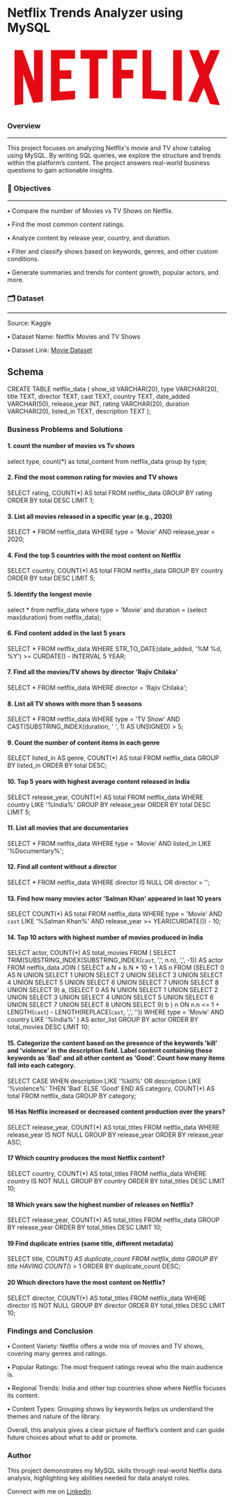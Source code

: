 # Netflix Trends Analyzer using MySQL
![image alt](https://github.com/KumarGosala24/netflix_mysql_project/blob/557b50d8206f6a114740c1e29ba5ef3e78756657/logo.png)


### Overview
<hr style="border: none; border-top: 0.5px solid #ccc;" />

This project focuses on analyzing Netflix's movie and TV show catalog using MySQL. By writing SQL queries, we explore the structure and trends within the platform’s content. The project answers real-world business questions to gain actionable insights.


### 🎯 Objectives
<hr style="border: none; border-top: 0.2px solid #ccc;" />

 **•** Compare the number of Movies vs TV Shows on Netflix.

 **•** Find the most common content ratings.

 **•** Analyze content by release year, country, and duration.

 **•** Filter and classify shows based on keywords, genres, and other custom conditions.

 **•** Generate summaries and trends for content growth, popular actors, and more.


### 🗂️ Dataset
<hr style="border: none; border-top: 0.2px solid #ccc;" />

Source: Kaggle

 **•** Dataset Name: Netflix Movies and TV Shows

 **•** Dataset Link: [Movie Dataset](https://www.kaggle.com/datasets/shivamb/netflix-shows)


## Schema

CREATE TABLE netflix_data (
  show_id VARCHAR(20),
  type VARCHAR(20),
  title TEXT,
  director TEXT,
  cast TEXT,
  country TEXT,
  date_added VARCHAR(50),
  release_year INT,
  rating VARCHAR(20),
  duration VARCHAR(20),
  listed_in TEXT,
  description TEXT
);


### Business Problems and Solutions

#### 1. count the number of movies vs Tv shows

select type, count(*) as total_content
from netflix_data 
group by type;

#### 2. Find the most common rating for movies and TV shows

SELECT rating, COUNT(*) AS total
FROM netflix_data
GROUP BY rating
ORDER BY total DESC
LIMIT 1;

#### 3. List all movies released in a specific year (e.g., 2020)

SELECT *
FROM netflix_data
WHERE type = 'Movie' AND release_year = 2020;

#### 4. Find the top 5 countries with the most content on Netflix

SELECT country, COUNT(*) AS total
FROM netflix_data
GROUP BY country
ORDER BY total DESC
LIMIT 5;

#### 5. Identify the longest movie

select * from netflix_data 
where 
type = 'Movie'
and 
duration = (select max(duration) from netflix_data);

#### 6. Find content added in the last 5 years

SELECT *
FROM netflix_data
WHERE STR_TO_DATE(date_added, '%M %d, %Y') >= CURDATE() - INTERVAL 5 YEAR;

#### 7. Find all the movies/TV shows by director 'Rajiv Chilaka'

SELECT *
FROM netflix_data
WHERE director = 'Rajiv Chilaka'; 

#### 8. List all TV shows with more than 5 seasons


SELECT *
FROM netflix_data
WHERE type = 'TV Show'
  AND CAST(SUBSTRING_INDEX(duration, ' ', 1) AS UNSIGNED) > 5;
  
#### 9. Count the number of content items in each genre

SELECT listed_in AS genre, COUNT(*) AS total
FROM netflix_data
GROUP BY listed_in
ORDER BY total DESC;

#### 10. Top 5 years with highest average content released in India

SELECT release_year, COUNT(*) AS total
FROM netflix_data
WHERE country LIKE '%India%'
GROUP BY release_year
ORDER BY total DESC
LIMIT 5;

#### 11. List all movies that are documentaries

SELECT *
FROM netflix_data
WHERE type = 'Movie' AND listed_in LIKE '%Documentary%';

#### 12. Find all content without a director

SELECT *
FROM netflix_data
WHERE director IS NULL OR director = '';

#### 13. Find how many movies actor 'Salman Khan' appeared in last 10 years

SELECT COUNT(*) AS total
FROM netflix_data
WHERE type = 'Movie'
  AND `cast` LIKE '%Salman Khan%'
  AND release_year >= YEAR(CURDATE()) - 10;
  
#### 14. Top 10 actors with highest number of movies produced in India


SELECT actor, COUNT(*) AS total_movies
FROM (
  SELECT TRIM(SUBSTRING_INDEX(SUBSTRING_INDEX(`cast`, ',', n.n), ',', -1)) AS actor
  FROM netflix_data
  JOIN (
    SELECT a.N + b.N * 10 + 1 AS n
    FROM (SELECT 0 AS N UNION SELECT 1 UNION SELECT 2 UNION SELECT 3 UNION SELECT 4 UNION SELECT 5 UNION SELECT 6 UNION SELECT 7 UNION SELECT 8 UNION SELECT 9) a,
         (SELECT 0 AS N UNION SELECT 1 UNION SELECT 2 UNION SELECT 3 UNION SELECT 4 UNION SELECT 5 UNION SELECT 6 UNION SELECT 7 UNION SELECT 8 UNION SELECT 9) b
  ) n
  ON n.n <= 1 + LENGTH(`cast`) - LENGTH(REPLACE(`cast`, ',', ''))
  WHERE type = 'Movie' AND country LIKE '%India%'
) AS actor_list
GROUP BY actor
ORDER BY total_movies DESC
LIMIT 10;

#### 15. Categorize the content based on the presence of the keywords 'kill' and 'violence' in the description field. Label content containing these keywords as 'Bad' and all other content as 'Good'. Count how many items fall into each category.

SELECT 
  CASE 
    WHEN description LIKE '%kill%' OR description LIKE '%violence%' THEN 'Bad'
    ELSE 'Good'
  END AS category,
  COUNT(*) AS total
FROM netflix_data
GROUP BY category;

#### 16 Has Netflix increased or decreased content production over the years?

SELECT release_year, COUNT(*) AS total_titles
FROM netflix_data
WHERE release_year IS NOT NULL
GROUP BY release_year
ORDER BY release_year ASC;

#### 17 Which country produces the most Netflix content?

SELECT country, COUNT(*) AS total_titles
FROM netflix_data
WHERE country IS NOT NULL
GROUP BY country
ORDER BY total_titles DESC
LIMIT 10;

#### 18  Which years saw the highest number of releases on Netflix?

SELECT release_year, COUNT(*) AS total_titles
FROM netflix_data
GROUP BY release_year
ORDER BY total_titles DESC
LIMIT 10;

#### 19 Find duplicate entries (same title, different metadata)

SELECT title, COUNT(*) AS duplicate_count
FROM netflix_data
GROUP BY title
HAVING COUNT(*) > 1
ORDER BY duplicate_count DESC;

#### 20 Which directors have the most content on Netflix?

SELECT director, COUNT(*) AS total_titles
FROM netflix_data
WHERE director IS NOT NULL
GROUP BY director
ORDER BY total_titles DESC
LIMIT 10;


### Findings and Conclusion

 **•** Content Variety: Netflix offers a wide mix of movies and TV shows, covering many genres and ratings.

 **•** Popular Ratings: The most frequent ratings reveal who the main audience is.

 **•** Regional Trends: India and other top countries show where Netflix focuses its content.

**•** Content Types: Grouping shows by keywords helps us understand the themes and nature of the library.

Overall, this analysis gives a clear picture of Netflix’s content and can guide future choices about what to add or promote.


### Author

This project demonstrates my MySQL skills through real-world Netflix data analysis, highlighting key abilities needed for data analyst roles.

Connect with me on [LinkedIn](https://www.linkedin.com/in/sowjanya-kumar-gosala/)


























 
